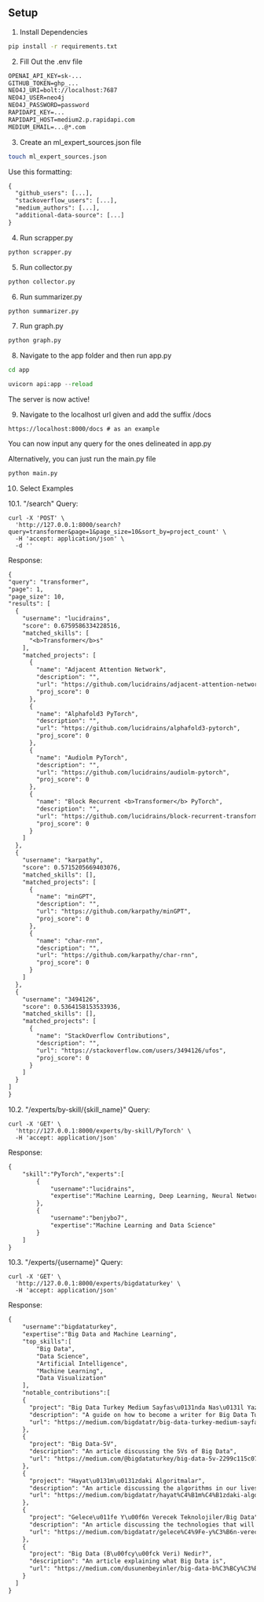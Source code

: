 ## Setup

1. Install Dependencies
```bash
pip install -r requirements.txt
```

2. Fill Out the .env file
```txt
OPENAI_API_KEY=sk-...
GITHUB_TOKEN=ghp_...
NEO4J_URI=bolt://localhost:7687
NEO4J_USER=neo4j
NEO4J_PASSWORD=password
RAPIDAPI_KEY=...
RAPIDAPI_HOST=medium2.p.rapidapi.com
MEDIUM_EMAIL=...@*.com
```

3. Create an ml_expert_sources.json file
```bash
touch ml_expert_sources.json
```

Use this formatting:
```txt
{
  "github_users": [...],
  "stackoverflow_users": [...],
  "medium_authors": [...],
  "additional-data-source": [...]
}
```

4. Run scrapper.py
```python
python scrapper.py
```

5. Run collector.py
```python
python collector.py
```

6. Run summarizer.py
```python
python summarizer.py
```

7. Run graph.py
```python
python graph.py
```

8. Navigate to the app folder and then run app.py
```bash
cd app
```
```python
uvicorn api:app --reload
```

The server is now active!

9. Navigate to the localhost url given and add the suffix /docs
```
https://localhost:8000/docs # as an example
```
You can now input any query for the ones delineated in app.py

Alternatively, you can just run the main.py file
```python
python main.py
```

10. Select Examples

10.1. "/search"
Query:
```curl
curl -X 'POST' \
  'http://127.0.0.1:8000/search?query=transformer&page=1&page_size=10&sort_by=project_count' \
  -H 'accept: application/json' \
  -d ''
  ```
  Response:
  ```txt
  {
  "query": "transformer",
  "page": 1,
  "page_size": 10,
  "results": [
    {
      "username": "lucidrains",
      "score": 0.6759586334228516,
      "matched_skills": [
        "<b>Transformer</b>s"
      ],
      "matched_projects": [
        {
          "name": "Adjacent Attention Network",
          "description": "",
          "url": "https://github.com/lucidrains/adjacent-attention-network",
          "proj_score": 0
        },
        {
          "name": "Alphafold3 PyTorch",
          "description": "",
          "url": "https://github.com/lucidrains/alphafold3-pytorch",
          "proj_score": 0
        },
        {
          "name": "Audiolm PyTorch",
          "description": "",
          "url": "https://github.com/lucidrains/audiolm-pytorch",
          "proj_score": 0
        },
        {
          "name": "Block Recurrent <b>Transformer</b> PyTorch",
          "description": "",
          "url": "https://github.com/lucidrains/block-recurrent-transformer-pytorch",
          "proj_score": 0
        }
      ]
    },
    {
      "username": "karpathy",
      "score": 0.5715205669403076,
      "matched_skills": [],
      "matched_projects": [
        {
          "name": "minGPT",
          "description": "",
          "url": "https://github.com/karpathy/minGPT",
          "proj_score": 0
        },
        {
          "name": "char-rnn",
          "description": "",
          "url": "https://github.com/karpathy/char-rnn",
          "proj_score": 0
        }
      ]
    },
    {
      "username": "3494126",
      "score": 0.5364158153533936,
      "matched_skills": [],
      "matched_projects": [
        {
          "name": "StackOverflow Contributions",
          "description": "",
          "url": "https://stackoverflow.com/users/3494126/ufos",
          "proj_score": 0
        }
      ]
    }
  ]
}
```

10.2. "/experts/by-skill/{skill_name}"
Query:
```curl
curl -X 'GET' \
  'http://127.0.0.1:8000/experts/by-skill/PyTorch' \
  -H 'accept: application/json'
```
Response: 
```txt
{
    "skill":"PyTorch","experts":[
        {
            "username":"lucidrains",
            "expertise":"Machine Learning, Deep Learning, Neural Networks"
        }, 
        {
            "username":"benjybo7",
            "expertise":"Machine Learning and Data Science"
        }
    ]
}
```

10.3. "/experts/{username}"
Query: 
```curl
curl -X 'GET' \
  'http://127.0.0.1:8000/experts/bigdataturkey' \
  -H 'accept: application/json'
```
Response: 
```txt
{
    "username":"bigdataturkey",
    "expertise":"Big Data and Machine Learning",
    "top_skills":[
        "Big Data", 
        "Data Science", 
        "Artificial Intelligence", 
        "Machine Learning",
        "Data Visualization"
    ],
    "notable_contributions":[
    {
      "project": "Big Data Turkey Medium Sayfas\u0131nda Nas\u0131l Yazar Olunur",
      "description": "A guide on how to become a writer for Big Data Turkey on Medium",
      "url": "https://medium.com/bigdatatr/big-data-turkey-medium-sayfas%C4%B1nda-nas%C4%B1l-yazar-olunur-7f8e57572bd3"
    },
    {
      "project": "Big Data-5V",
      "description": "An article discussing the 5Vs of Big Data",
      "url": "https://medium.com/@bigdataturkey/big-data-5v-2299c115c077"
    },
    {
      "project": "Hayat\u0131m\u0131zdaki Algoritmalar",
      "description": "An article discussing the algorithms in our lives",
      "url": "https://medium.com/bigdatatr/hayat%C4%B1m%C4%B1zdaki-algoritmalar-ee423e85edfa"
    },
    {
      "project": "Gelece\u011fe Y\u00f6n Verecek Teknolojiler/Big Data",
      "description": "An article discussing the technologies that will shape the future, focusing on Big Data",
      "url": "https://medium.com/bigdatatr/gelece%C4%9Fe-y%C3%B6n-verecek-teknolojiler-big-data-796296d32291"
    },
    {
      "project": "Big Data (B\u00fcy\u00fck Veri) Nedir?",
      "description": "An article explaining what Big Data is",
      "url": "https://medium.com/dusunenbeyinler/big-data-b%C3%BCy%C3%BCk-veri-analizi-d53d8f8ab52b"
    }
  ]
}
```